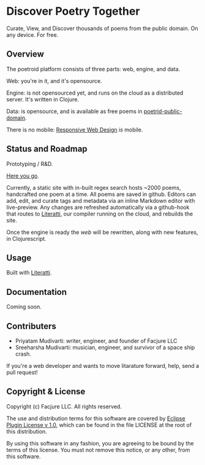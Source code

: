 # Discover Poetry Together

Curate, View, and Discover thousands of poems from the public domain. On any device. For free.

## Overview

The poetroid platform consists of three parts: web, engine, and data.

Web: you're in it, and it's opensource.

Engine: is not opensourced yet, and runs on the cloud as a distributed server. It's written in Clojure.

Data: is opensource, and is available as free poems in [poetrid-public-domain](https://github.com/Facjure/poetroid-public-domain).

There is no mobile: [Responsive Web Design](http://en.wikipedia.org/wiki/Responsive_web_design) _is_ mobile.

## Status and Roadmap

Prototyping / R&D.

[Here you go](http://www.poetroid.com).

Currently, a static site with in-built regex search hosts ~2000 poems, handcrafted one poem at a time. All poems are saved in github. Editors can add, edit, and curate tags and metadata via an inline Markdown editor with live-preview. Any changes are refreshed automatically via a github-hook that routes to [Literatti](https://github.com/Facjure/literatte), our compiler running on the cloud, and rebuilds the site.

Once the engine is ready the _web_ will be rewritten, along with new features, in Clojurescript.

## Usage

Built with [Literatti](https://github.com/Facjure/literatte).

## Documentation

Coming soon.

## Contributers

- Priyatam Mudivarti: writer, engineer, and founder of Facjure LLC
- Sreeharsha Mudivarti: musician, engineer, and survivor of a space ship crash.

If you're a web developer and wants to move litarature forward, help, send a pull request!

## Copyright & License

Copyright (c) Facjure LLC. All rights reserved.

The use and distribution terms for this software are covered by [Eclipse Plugin License v 1.0](http://opensource.org/licenses/eclipse-1.0.php), which can be found in the file LICENSE at the root of this distribution.

By using this software in any fashion, you are agreeing to be bound by the terms of this license. You must not remove this notice, or any other, from this software.

